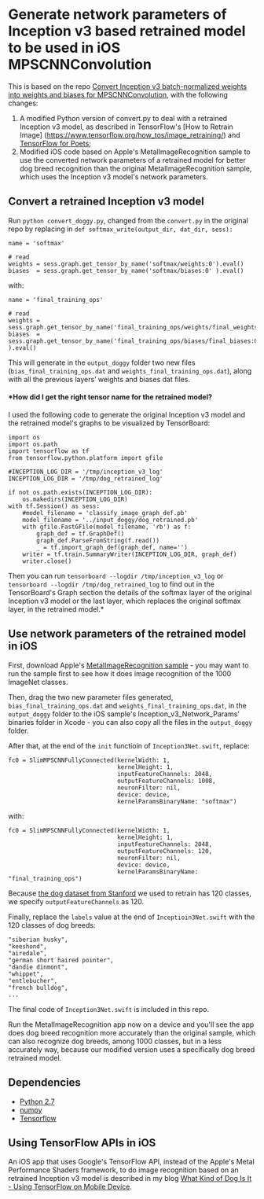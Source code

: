# Generate network parameters of Inception v3 based retrained model to be used in iOS MPSCNNConvolution

This is based on the repo [Convert Inception v3 batch-normalized weights into weights and biases for MPSCNNConvolution](https://github.com/kakugawa/MetalCNNWeights), with the following changes:
1. A modified Python version of convert.py to deal with a retrained Inception v3 model, as described in TensorFlow's [How to Retrain Image] (https://www.tensorflow.org/how_tos/image_retraining/) and [TensorFlow for Poets](https://codelabs.developers.google.com/codelabs/tensorflow-for-poets);
2. Modified iOS code based on Apple's MetalImageRecognition sample to use the converted network parameters of a retrained model for better dog breed recognition than the original MetalImageRecognition sample, which uses the Inception v3 model's network parameters.

## Convert a retrained Inception v3 model

Run `python convert_doggy.py`, changed from the `convert.py` in the original repo by replacing in `def softmax_write(output_dir, dat_dir, sess):`
```
name = 'softmax'

# read
weights = sess.graph.get_tensor_by_name('softmax/weights:0').eval()
biases  = sess.graph.get_tensor_by_name('softmax/biases:0' ).eval()
```
with:
```
name = 'final_training_ops'

# read
weights = sess.graph.get_tensor_by_name('final_training_ops/weights/final_weights:0').eval()
biases  = sess.graph.get_tensor_by_name('final_training_ops/biases/final_biases:0' ).eval()
```

This will generate in the `output_doggy` folder two new files (`bias_final_training_ops.dat` and `weights_final_training_ops.dat`), along with all the previous layers’ weights and biases dat files.

#### *How did I get the right tensor name for the retrained model?
I used the following code to generate the original Inception v3 model and the retrained model's graphs to be visualized by TensorBoard:
```
import os
import os.path
import tensorflow as tf
from tensorflow.python.platform import gfile

#INCEPTION_LOG_DIR = '/tmp/inception_v3_log'
INCEPTION_LOG_DIR = '/tmp/dog_retrained_log'

if not os.path.exists(INCEPTION_LOG_DIR):
    os.makedirs(INCEPTION_LOG_DIR)
with tf.Session() as sess:
    #model_filename = 'classify_image_graph_def.pb'
    model_filename = '../input_doggy/dog_retrained.pb'
    with gfile.FastGFile(model_filename, 'rb') as f:
        graph_def = tf.GraphDef()
        graph_def.ParseFromString(f.read())
        _ = tf.import_graph_def(graph_def, name='')
    writer = tf.train.SummaryWriter(INCEPTION_LOG_DIR, graph_def)
    writer.close()
```

Then you can run `tensorboard --logdir /tmp/inception_v3_log` or `tensorboard --logdir /tmp/dog_retrained_log` to find out in the TensorBoard's Graph section the details of the softmax layer of the original Inception v3 model or the last layer, which replaces the original softmax layer, in the retrained model.*

## Use network parameters of the retrained model in iOS
First, download Apple's [MetalImageRecognition sample](https://developer.apple.com/library/prerelease/content/samplecode/MetalImageRecognition/Introduction/Intro.html) - you may want to run the sample first to see how it does image recognition of the 1000 ImageNet classes.

Then, drag the two new parameter files generated, `bias_final_training_ops.dat` and `weights_final_training_ops.dat`, in the `output_doggy` folder to the iOS sample's Inception_v3_Network_Params' binaries folder in Xcode - you can also copy all the files in the `output_doggy` folder.

After that, at the end of the `init` functioin of `Inception3Net.swift`, replace:
```
fc0 = SlimMPSCNNFullyConnected(kernelWidth: 1,
                               kernelHeight: 1,
                               inputFeatureChannels: 2048,
                               outputFeatureChannels: 1008,
                               neuronFilter: nil,
                               device: device,
                               kernelParamsBinaryName: "softmax")
```
with:
```
fc0 = SlimMPSCNNFullyConnected(kernelWidth: 1,
                               kernelHeight: 1,
                               inputFeatureChannels: 2048,
                               outputFeatureChannels: 120,
                               neuronFilter: nil,
                               device: device,
                               kernelParamsBinaryName: "final_training_ops")
```                                                           
Because [the dog dataset from Stanford](http://vision.stanford.edu/aditya86/ImageNetDogs/) we used to retrain has 120 classes, we specify `outputFeatureChannels` as 120.

Finally, replace the `labels` value at the end of `Inceptioin3Net.swift` with the 120 classes of dog breeds:
```
"siberian husky",
"keeshond",
"airedale",
"german short haired pointer",
"dandie dinmont",
"whippet",
"entlebucher",
"french bulldog",
...
```

The final code of `Inception3Net.swift` is included in this repo.

Run the MetalImageRecognition app now on a device and you'll see the app does dog breed recognition more accurately than the original sample, which can also recognize dog breeds, among 1000 classes, but in a less accurately way, because our modified version uses a specifically dog breed retrained model.

## Dependencies

- [Python 2.7](https://www.python.org/)
- [numpy](http://www.numpy.org/)
- [Tensorflow](https://www.tensorflow.org/)

## Using TensorFlow APIs in iOS
An iOS app that uses Google's TensorFlow API, instead of the Apple's Metal Performance Shaders framework, to do image recognition based on an retrained Inception v3 model is described in my blog [What Kind of Dog Is It - Using TensorFlow on Mobile Device](http://jeffxtang.github.io/deep/learning,/tensorflow,/mobile,/ai/2016/09/23/mobile-tensorflow.html).
